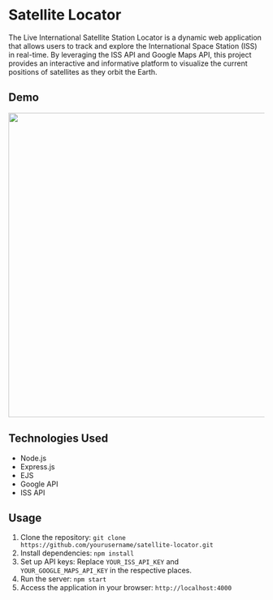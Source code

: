 # Satellite Locator
The Live International Satellite Station Locator is a dynamic web application that allows users to track and explore the International Space Station (ISS) in real-time. By leveraging the ISS API and Google Maps API, this project provides an interactive and informative platform to visualize the current positions of satellites as they orbit the Earth.

## Demo
<img src="" width="600"><br/>

## Technologies Used
- Node.js
- Express.js
- EJS
- Google API
- ISS API

## Usage
1. Clone the repository: `git clone https://github.com/yourusername/satellite-locator.git`
2. Install dependencies: `npm install`
3. Set up API keys: Replace `YOUR_ISS_API_KEY` and `YOUR_GOOGLE_MAPS_API_KEY` in the respective places.
4. Run the server: `npm start`
5. Access the application in your browser: `http://localhost:4000`

